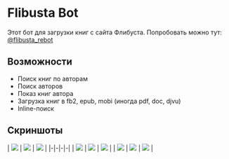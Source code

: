 # Flibusta Bot

Этот бот для загрузки книг с сайта Флибуста.
Попробовать можно тут: [@flibusta_rebot](https://www.t.me/flibusta_rebot)

## Возможности
* Поиск книг по авторам
* Поиск авторов
* Показ книг автора
* Загрузка книг в fb2, epub, mobi (иногда pdf, doc, djvu)
* Inline-поиск

## Скриншоты


| ![](/pics/screenshot_1.jpg) | ![](/pics/screenshot_2.jpg) | ![](/pics/screenshot_3.jpg) |
|-|-|-|-|
| ![](/pics/screenshot_4.jpg) | ![](/pics/screenshot_5.jpg) | ![](/pics/screenshot_6.jpg) |
| ![](/pics/screenshot_7.jpg) | ![](/pics/screenshot_9.jpg) | ![](/pics/screenshot_10.jpg) |


